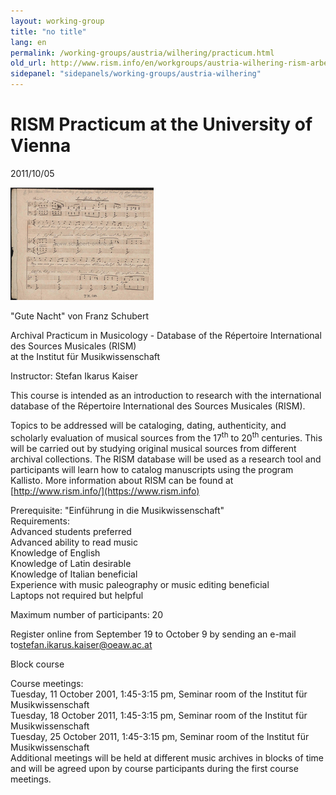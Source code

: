 ```yaml
---
layout: working-group
title: "no title"
lang: en
permalink: /working-groups/austria/wilhering/practicum.html
old_url: http://www.rism.info/en/workgroups/austria-wilhering-rism-arbeitsgruppe-stift-wilhering/home/newsdetails/article/71/rism-practicum-at-the-university-of-vienna.html
sidepanel: "sidepanels/working-groups/austria-wilhering"
---
```


# RISM Practicum at the University of Vienna

 2011/10/05

![Quelle: schubert-online.at](/resources-old-website/workgroups-images/csm_Winterreise_107af99281.jpg)

"Gute Nacht" von Franz Schubert

Archival Practicum in Musicology - Database of the Répertoire International des Sources Musicales (RISM)  
at the Institut für Musikwissenschaft

Instructor: Stefan Ikarus Kaiser

This course is intended as an introduction to research with the international database of the Répertoire International des Sources Musicales (RISM).

Topics to be addressed will be cataloging, dating, authenticity, and scholarly evaluation of musical sources from the 17<sup><span lang="en-US">th</span></sup> to 20<sup><span lang="en-US">th</span></sup> centuries. This will be carried out by studying original musical sources from different archival collections. The RISM database will be used as a research tool and participants will learn how to catalog manuscripts using the program Kallisto. More information about RISM can be found at [http://www.rism.info/](https://www.rism.info)

Prerequisite: "Einführung in die Musikwissenschaft"  
Requirements:  
Advanced students preferred  
Advanced ability to read music  
Knowledge of English  
Knowledge of Latin desirable  
Knowledge of Italian beneficial  
Experience with music paleography or music editing beneficial  
Laptops not required but helpful

Maximum number of participants: 20

Register online from September 19 to October 9 by sending an e-mail to[stefan.ikarus.kaiser@oeaw.ac.at](mailto:stefan.ikarus.kaiser@oeaw.ac.at)

Block course

Course meetings:  
Tuesday, 11 October 2001, 1:45-3:15 pm, Seminar room of the Institut für Musikwissenschaft   
Tuesday, 18 October 2011, 1:45-3:15 pm, Seminar room of the Institut für Musikwissenschaft  
Tuesday, 25 October 2011, 1:45-3:15 pm, Seminar room of the Institut für Musikwissenschaft   
Additional meetings will be held at different music archives in blocks of time and will be agreed upon by course participants during the first course meetings. 